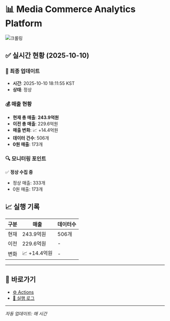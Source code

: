 # 📊 Media Commerce Analytics Platform

![크롤링](https://img.shields.io/badge/크롤링-정상-green)

## ✅ 실시간 현황 (2025-10-10)

### 📍 최종 업데이트
- **시간**: 2025-10-10 18:11:55 KST
- **상태**: 정상

### 💰 매출 현황
- **현재 총 매출**: **243.9억원**
- **이전 총 매출**: 229.6억원
- **매출 변화**: 📈 +14.4억원
- **데이터 건수**: 506개
- **0원 매출**: 173개

### 🔍 모니터링 포인트

✅ **정상 수집 중**
- 정상 매출: 333개
- 0원 매출: 173개


## 📈 실행 기록

| 구분 | 매출 | 데이터수 |
|------|------|----------|
| 현재 | 243.9억원 | 506개 |
| 이전 | 229.6억원 | - |
| 변화 | 📈 +14.4억원 | - |

---

## 🔗 바로가기

- [⚙️ Actions](../../actions)
- [📝 실행 로그](../../actions/workflows/daily_scraping.yml)

---

*자동 업데이트: 매 시간*
